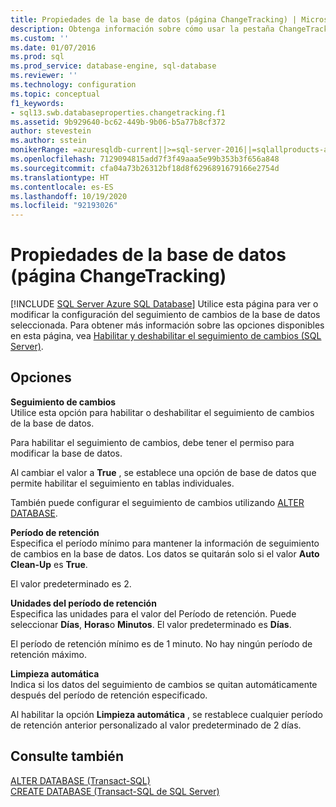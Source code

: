 ```yaml
---
title: Propiedades de la base de datos (página ChangeTracking) | Microsoft Docs
description: Obtenga información sobre cómo usar la pestaña ChangeTracking en el cuadro de diálogo Propiedades de la base de datos para ver o modificar la configuración del seguimiento de cambios de una base de datos.
ms.custom: ''
ms.date: 01/07/2016
ms.prod: sql
ms.prod_service: database-engine, sql-database
ms.reviewer: ''
ms.technology: configuration
ms.topic: conceptual
f1_keywords:
- sql13.swb.databaseproperties.changetracking.f1
ms.assetid: 9b929640-bc62-449b-9b06-b5a77b8cf372
author: stevestein
ms.author: sstein
monikerRange: =azuresqldb-current||>=sql-server-2016||=sqlallproducts-allversions||>=sql-server-linux-2017||=azuresqldb-mi-current
ms.openlocfilehash: 7129094815add7f3f49aaa5e99b353b3f656a848
ms.sourcegitcommit: cfa04a73b26312bf18d8f6296891679166e2754d
ms.translationtype: HT
ms.contentlocale: es-ES
ms.lasthandoff: 10/19/2020
ms.locfileid: "92193026"
---
```

# <a name="database-properties-changetracking-page"></a>Propiedades de la base de datos (página ChangeTracking)
[!INCLUDE [SQL Server Azure SQL Database](../../includes/applies-to-version/sql-asdb.md)]
  Utilice esta página para ver o modificar la configuración del seguimiento de cambios de la base de datos seleccionada. Para obtener más información sobre las opciones disponibles en esta página, vea [Habilitar y deshabilitar el seguimiento de cambios &#40;SQL Server&#41;](../../relational-databases/track-changes/enable-and-disable-change-tracking-sql-server.md).  
  
## <a name="options"></a>Opciones  
 **Seguimiento de cambios**  
 Utilice esta opción para habilitar o deshabilitar el seguimiento de cambios de la base de datos.  
  
 Para habilitar el seguimiento de cambios, debe tener el permiso para modificar la base de datos.  
  
 Al cambiar el valor a **True** , se establece una opción de base de datos que permite habilitar el seguimiento en tablas individuales.  
  
 También puede configurar el seguimiento de cambios utilizando [ALTER DATABASE](../../t-sql/statements/alter-database-transact-sql.md).  
  
 **Período de retención**  
 Especifica el período mínimo para mantener la información de seguimiento de cambios en la base de datos. Los datos se quitarán solo si el valor **Auto Clean-Up** es **True**.  
  
 El valor predeterminado es 2.  
  
 **Unidades del período de retención**  
 Especifica las unidades para el valor del Período de retención. Puede seleccionar **Días**, **Horas**o **Minutos**. El valor predeterminado es **Días**.  
  
 El período de retención mínimo es de 1 minuto. No hay ningún período de retención máximo.  
  
 **Limpieza automática**  
 Indica si los datos del seguimiento de cambios se quitan automáticamente después del período de retención especificado.  
  
 Al habilitar la opción **Limpieza automática** , se restablece cualquier período de retención anterior personalizado al valor predeterminado de 2 días.  
  
## <a name="see-also"></a>Consulte también  
 [ALTER DATABASE &#40;Transact-SQL&#41;](../../t-sql/statements/alter-database-transact-sql.md)   
 [CREATE DATABASE &#40;Transact-SQL de SQL Server&#41;](../../t-sql/statements/create-database-transact-sql.md)  
  
